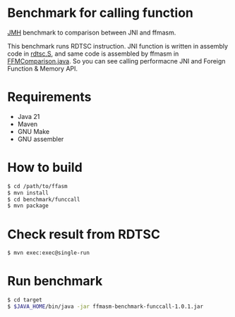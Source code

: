Benchmark for calling function
===================

[JMH](https://github.com/openjdk/jmh) benchmark to comparison between JNI and ffmasm.

This benchmark runs RDTSC instruction. JNI function is written in assembly code in [rdtsc.S](src/main/native/rdtsc.S), and same code is assembled by ffmasm in [FFMComparison.java](src/main/java/com/yasuenag/ffmasm/benchmark/FFMComparison.java). So you can see calling performacne JNI and Foreign Function & Memory API.

# Requirements

* Java 21
* Maven
* GNU Make
* GNU assembler

# How to build

```sh
$ cd /path/to/ffasm
$ mvn install
$ cd benchmark/funccall
$ mvn package
```

# Check result from RDTSC

```sh
$ mvn exec:exec@single-run
```

# Run benchmark

```sh
$ cd target
$ $JAVA_HOME/bin/java -jar ffmasm-benchmark-funccall-1.0.1.jar
```
